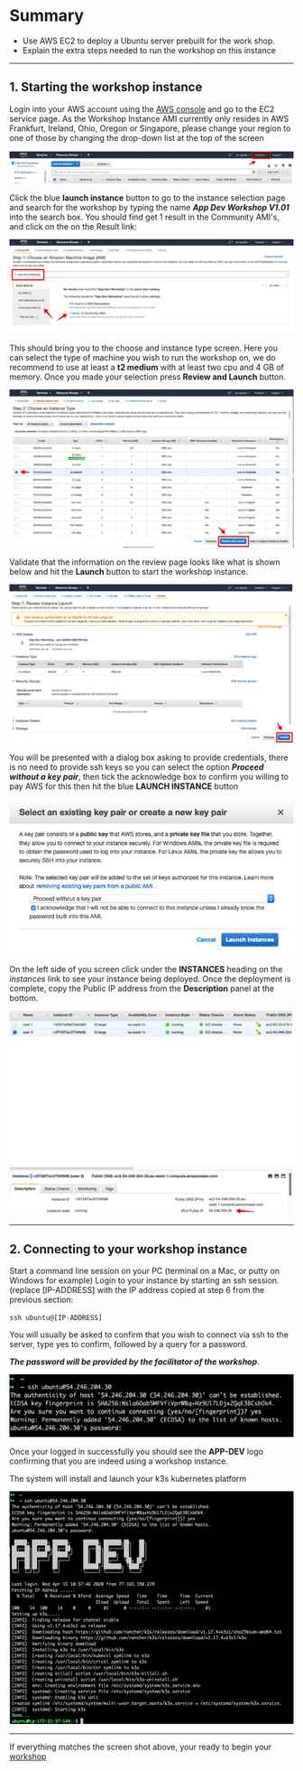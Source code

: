 # Summary

* Use AWS EC2 to deploy a Ubuntu server prebuilt for the work shop.
* Explain the extra steps needed to  run the workshop on this instance

---

## 1. Starting the workshop instance

Login into your AWS account using the [AWS console](https://signin.aws.amazon.com) and go to the EC2 service page. As the Workshop Instance AMI currently only resides in AWS Frankfurt, Ireland, Ohio, Oregon or Singapore, please change your region to one of those by changing the drop-down list at the top of the screen

![Frankfurt selection](../images/module-support/AWS-SelectFrankfurt.jpg)

Click the blue **launch instance** button to go to the instance selection page and search for the workshop by typing the name _**App Dev Workshop V1.01**_ into the search box. You should find  get 1 result in the Community AMI's, and click on the on the Result link:

![Result found](../images/module-support/AWS-AMI-select.jpg)

This should bring you to the choose and instance type screen. Here you can select the type of machine you wish to run the workshop on, we do recommend to use at least a **t2 medium**  with at least two cpu and 4 GB of memory. Once you made your selection press **Review and Launch** button.

![AWS instance type](../images/module-support/AWS-InstanceType.jpg)

Validate that the information on the review page looks like what is shown below and hit the **Launch** button to start the workshop instance.

![Launching instance](../images/module-support/AWS-Launch.jpg)

You will be presented with a dialog box asking to provide credentials, there is no need to provide ssh keys so you can select the option **_Proceed without a key pair_**, then tick the acknowledge box to confirm you willing to pay AWS for this then hit the blue **LAUNCH INSTANCE** button

![Launch dialog](../images/module-support/AWS_-Launch-dialog.jpg)

On the left side of you screen click under the **INSTANCES** heading on the _instances_ link to see your instance being deployed. Once the deployment is complete, copy the Public IP address from the **Description** panel at the bottom.

![IP address](../images/module-support/MEC2-6.png)

---

## 2. Connecting to your workshop instance

Start a command line session on your PC (terminal on a Mac, or putty on Windows for example) Login to your instance by starting an ssh session. (replace [IP-ADDRESS] with the IP address copied at step 6 from the previous section:
  
   `ssh ubuntu@[IP-ADDRESS]`

You will usually be asked to confirm that you wish to connect via ssh to the server, type yes to confirm, followed by a query for a password.

_**The password will be provided by the facilitator of the workshop**_.

![doing an ssh session](../images/module-support/MEC2-7.png)

Once your logged in successfully you should see the **APP-DEV** logo confirming that you are indeed using a workshop instance.

The system will install and launch your k3s kubernetes platform

![APP_DEV shell](../images/module-support/MEC2-8.png)

---

If everything matches the screen shot above, your ready to begin your [workshop](https://signalfx.github.io/app-dev-workshop)
